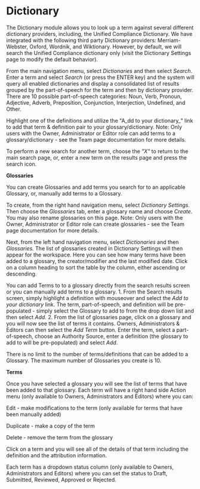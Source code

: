 # Dictionary

The Dictionary module allows you to look up a term against several different dictionary providers, including, the Unified Compliance Dictionary.  We have integrated with the following third party Dictionary providers:  Merriam-Webster, Oxford, Wordnik, and Wiktionary. However, by default, we will search the Unified Compliance dictionary only (visit the Dictionary Settings page to modify the default behavior).

From the main navigation menu, select _Dictionaries_ and then select _Search_.  Enter a term and select _Search_ (or press the ENTER key) and the system will query all enabled dictionaries and display a consolidated list of results grouped by the part-of-speech for the term and then by dictionary provider.  There are 10 possible part-of-speech categories:  Noun, Verb, Pronoun, Adjective, Adverb, Preposition, Conjunction, Interjection, Undefined, and Other.

Highlight one of the definitions and utilize the "A_dd to your dictionary_" link to add that term & definition pair to your glossary/dictionary.  Note: Only users with the Owner, Administrator or Editor role can add terms to a glossary/dictionary - see the Team page documentation for more details.

To perform a new search for another term, choose the _"X"_ to return to the main search page, or, enter a new term on the results page and press the search icon.

**Glossaries**

You can create Glossaries and add terms you search for to an applicable Glossary, or, manually add terms to a Glossary. &#x20;

To create, from the right hand navigation menu, select _Dictionary Settings._ Then choose the _Glossaries_ tab, enter a glossary name and choose _Create_.  You may also rename glossaries on this page.  Note: Only users with the Owner, Administrator or Editor role can create glossaries - see the Team page documentation for more details.

Next, from the left hand navigation menu, select _Dictionaries_ and then _Glossaries._  The list of glossaries created in Dictionary Settings will then appear for the workspace.  Here you can see how many terms have been added to a glossary, the creator/modifier and the last modified date.  Click on a column heading to sort the table by the column, either ascending or descending.

You can add Terms to to a glossary directly from the search results screen or you can manually add terms to a glossary.  1.  From the Search results screen, simply highlight a definition with mouseover and select the _Add to your dictionary_ link.  The term, part-of-speech, and definition will be pre-populated - simply select the Glossary to add to from the drop down list and then select _Add._  2. From the list of glossaries page, click on a glossary and you will now see the list of terms it contains.  Owners, Administrators & Editors can then select the _Add Term_ button.  Enter the term, select a part-of-speech, choose an Authority Source, enter a definition (the glossary to add to will be pre-populated) and select _Add_.

There is no limit to the number of terms/definitions that can be added to a Glossary.  The maximum number of Glossaries you create is 10.

**Terms**

Once you have selected a glossary you will see the list of terms that have been added to that glossary.  Each term will have a right hand side Action menu (only available to Owners, Administrators and Editors) where you can:

Edit - make modifications to the term (only available for terms that have been manually added)

Duplicate - make a copy of the term

Delete - remove the term from the glossary

Click on a term and you will see all of the details of that term including the definition and the attribution information.

Each term has a dropdown status column (only available to Owners, Administrators and Editors) where you can set the status to Draft, Submitted, Reviewed, Approved or Rejected.
